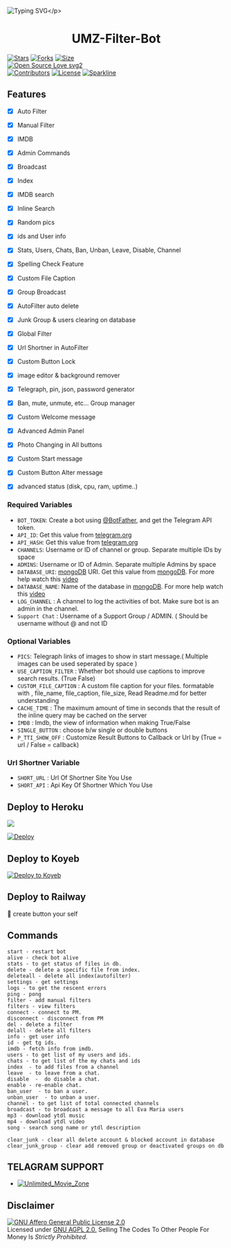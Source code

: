 ![Typing SVG](https://readme-typing-svg.herokuapp.com/?lines=𝗪𝗘𝗟𝗖𝗢𝗠𝗘+𝗧𝗢+𝗨𝗠𝗭+𝗙𝗜𝗟𝗧𝗘𝗥+𝐁𝐎𝐓!;𝗖𝗥𝗘𝗔𝗧𝗘𝗗+𝗕𝗬+𝗧𝗘𝗔𝗠+𝗨𝗡𝗟𝗜𝗠𝗜𝗧𝗘𝗗+𝗠𝗢𝗩𝗜𝗘+𝗭𝗢𝗡𝗘!;𝗔+𝗦𝗜𝗠𝗣𝗟𝗘+𝗧𝗘𝗟𝗘𝗚𝗥𝗔𝗠+𝗔𝗨𝗧𝗢𝗙𝗜𝗟𝗧𝗘𝗥+𝗕𝗢𝗧!)</p>
<p align="center">

<h1 align="center">
  <b> UMZ-Filter-Bot </b>
</h1>

[![Stars](https://img.shields.io/github/stars/KahaPutha/UMZ-Filter-Bot?style=flat-square&color=yellow)](https://github.com/KahaPutha/UMZ-Filter-Bot/stargazers)
[![Forks](https://img.shields.io/github/forks/KahaPutha/UMZ-Filter-Bot?style=flat-square&color=orange)](https://github.com/KahaPutha/UMZ-Filter-Bot/fork)
[![Size](https://img.shields.io/github/repo-size/KahaPutha/UMZ-Filter-Bot?style=flat-square&color=green)](https://github.com/KahaPutha/UMZ-Filter-Bot)   
[![Open Source Love svg2](https://badges.frapsoft.com/os/v2/open-source.svg?v=103)](https://github.com/KahaPutha/UMZ-Filter-Bot)   
[![Contributors](https://img.shields.io/github/contributors/KahaPutha/UMZ-Filter-Bot?style=flat-square&color=green)](https://github.com/KahaPutha/UMZ-Filter-Bot/graphs/contributors)
[![License](https://img.shields.io/badge/License-AGPL-blue)](https://github.com/KahaPutha/UMZ-Filter-Bot/blob/main/LICENSE)
[![Sparkline](https://stars.medv.io/KahaPutha/UMZ-Filter-Bot.svg)](https://stars.medv.io/KahaPutha/UMZ-Filter-Bot)



## Features

- [x] Auto Filter
- [x] Manual Filter
- [x] IMDB
- [x] Admin Commands
- [x] Broadcast
- [x] Index
- [x] IMDB search
- [x] Inline Search
- [x] Random pics
- [x] ids and User info 
- [x] Stats, Users, Chats, Ban, Unban, Leave, Disable, Channel
- [x] Spelling Check Feature
- [x] Custom File Caption
- [x] Group Broadcast 
- [x] AutoFilter auto delete
- [x] Junk Group & users clearing on database 
- [x] Global Filter
- [x] Url Shortner in AutoFilter 
- [x] Custom Button Lock
- [x] image editor & background remover
- [x] Telegraph, pin, json, password generator
- [x] Ban, mute, unmute, etc... Group manager 
- [x] Custom Welcome message
- [x] Advanced Admin Panel
- [x] Photo Changing in All buttons
- [x] Custom Start message
- [x] Custom Button Alter message
- [x] advanced status (disk, cpu, ram, uptime..)
 


### Required Variables
* `BOT_TOKEN`: Create a bot using [@BotFather](https://telegram.dog/BotFather), and get the Telegram API token.
* `API_ID`: Get this value from [telegram.org](https://my.telegram.org/apps)
* `API_HASH`: Get this value from [telegram.org](https://my.telegram.org/apps)
* `CHANNELS`: Username or ID of channel or group. Separate multiple IDs by space
* `ADMINS`: Username or ID of Admin. Separate multiple Admins by space
* `DATABASE_URI`: [mongoDB](https://www.mongodb.com) URI. Get this value from [mongoDB](https://www.mongodb.com). For more help watch this [video](https://youtu.be/1G1XwEOnxxo)
* `DATABASE_NAME`: Name of the database in [mongoDB](https://www.mongodb.com). For more help watch this [video](https://youtu.be/1G1XwEOnxxo)
* `LOG_CHANNEL` : A channel to log the activities of bot. Make sure bot is an admin in the channel.
* `Support Chat` : Username of a Support Group / ADMIN. ( Should be username without @ and not ID
### Optional Variables
* `PICS`: Telegraph links of images to show in start message.( Multiple images can be used seperated by space )
* `USE_CAPTION_FILTER` : Whether bot should use captions to improve search results. (True False)
* `CUSTOM_FILE_CAPTION` : A custom file caption for your files. formatable with , file_name, file_caption, file_size, Read Readme.md for better understanding
* `CACHE_TIME` : The maximum amount of time in seconds that the result of the inline query may be cached on the server
* `IMDB` : Imdb, the view of information when making True/False
* `SINGLE_BUTTON` : choose b/w single or double buttons 
* `P_TTI_SHOW_OFF` : Customize Result Buttons to Callback or Url by (True = url / False = callback)
### Url Shortner Variable
* `SHORT_URL` : Url Of Shortner Site You Use
* `SHORT_API` : Api Key Of Shortner Which You Use


## Deploy to Heroku

<a href="https://youtu.be/uv0WHxwHwfo"><img src="https://img.shields.io/badge/watch%20Heroku%20Tutorial-red.svg?logo=Youtube"></a>                     

[![Deploy](https://www.herokucdn.com/deploy/button.svg)](https://heroku.com/deploy?template=https://github.com/KahaPutha/UMZ-Filter-Bot)

## Deploy to Koyeb

[![Deploy to Koyeb](https://www.koyeb.com/static/images/deploy/button.svg)](https://app.koyeb.com/deploy?type=git&repository=github.com/KahaPutha/UMZ-Filter-Bot&env[WEBHOOK]=True&env[BOT_TOKEN]&env[API_ID]&env[API_HASH]&env[CHANNELS]&env[ADMINS]&env[PICS]&env[LOG_CHANNEL]&env[AUTH_CHANNEL]&env[MAX_RIST_BTNS]=10&env[CUSTOM_FILE_CAPTION]&env[DATABASE_URI]&env[DATABASE_NAME]=Cluster0&env[COLLECTION_NAME]=Telegram_files&env[SUPPORT_CHAT]&env[IMDB]=True&env[PM_IMDB]=True&env[IMDB_TEMPLATE]&env[IMDB_DELET_TIME]=900&env[SINGLE_BUTTON]=True&env[START_MESSAGE]&env[FORCE_SUB_TEXT]&env[AUTH_GROUPS]&env[WELCOM_PIC]&env[WELCOM_TEXT]&env[BUTTON_LOCK_TEXT]&env[PMFILTER]=True&env[G_FILTER]=True&env[BUTTON_LOCK]=True&env[SHORT_API]&env[SHORT_URL]&env[RemoveBG_API]&env[P_TTI_SHOW_OFF]=True&run_command=python%20bot.py&branch=main&name=mr-rofessor)              

## Deploy to Railway

🙏 create button your self

## Commands
```
start - restart bot
alive - check bot alive
stats - to get status of files in db.
delete - delete a specific file from index.
deleteall - delete all index(autofilter)
settings - get settings 
logs - to get the rescent errors
ping - pong
filter - add manual filters
filters - view filters
connect - connect to PM.
disconnect - disconnect from PM
del - delete a filter
delall - delete all filters
info - get user info
id - get tg ids.
imdb - fetch info from imdb.
users - to get list of my users and ids.
chats - to get list of the my chats and ids 
index  - to add files from a channel
leave  - to leave from a chat.
disable  -  do disable a chat.
enable - re-enable chat.
ban_user  - to ban a user.
unban_user  - to unban a user.
channel - to get list of total connected channels
broadcast - to broadcast a message to all Eva Maria users
mp3 - download ytdl music
mp4 - download ytdl video
song - search song name or ytdl description

clear_junk - clear all delete account & blocked account in database 
clear_junk_group - clear add removed group or deactivated groups on db

```

## TELAGRAM SUPPORT 

* [![Unlimited_Movie_Zone](https://img.shields.io/static/v1?label=UMZ&message=BOTZ&color=critical)](https://t.me/Unlimited_Movie_Zone)

## Disclaimer
[![GNU Affero General Public License 2.0](https://www.gnu.org/graphics/agplv3-155x51.png)](https://www.gnu.org/licenses/agpl-3.0.en.html#header)    
Licensed under [GNU AGPL 2.0.](https://github.com/EvamariaTG/evamaria/blob/master/LICENSE)
Selling The Codes To Other People For Money Is *Strictly Prohibited*.

